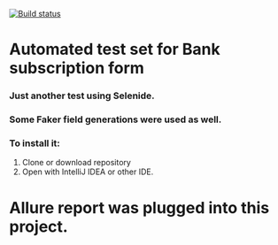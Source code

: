 [![Build status](https://ci.appveyor.com/api/projects/status/1wdbxmpc6wcd0ucy?svg=true)](https://ci.appveyor.com/project/gruzdevni/aqa-5)


# Automated test set for Bank subscription form
### Just another test using Selenide.
### Some Faker field generations were used as well.

### To install it:
1. Clone or download repository
2. Open with IntelliJ IDEA or other IDE.

# Allure report was plugged into this project.
